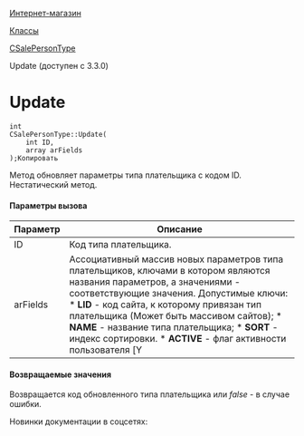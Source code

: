 [Интернет-магазин](/api_help/sale/index.php)

[Классы](/api_help/sale/classes/index.php)

[CSalePersonType](/api_help/sale/classes/csalepersontype/index.php)

Update (доступен с 3.3.0)

Update
======

```
int
CSalePersonType::Update(
	int ID,
	array arFields
);Копировать
```

Метод обновляет параметры типа плательщика с кодом ID. Нестатический метод.

#### Параметры вызова

| Параметр | Описание |
| --- | --- |
| ID | Код типа плательщика. |
| arFields | Ассоциативный массив новых параметров типа плательщиков, ключами в котором являются названия параметров, а значениями - соответствующие значения.   Допустимые ключи:  * **LID** - код сайта, к которому привязан тип плательщика (Может быть массивом сайтов); * **NAME** - название типа плательщика; * **SORT** - индекс сортировки. * **ACTIVE** - флаг активности пользователя [Y|N] . |

#### Возвращаемые значения

Возвращается код обновленного типа плательщика или *false* - в случае ошибки.

Новинки документации в соцсетях: